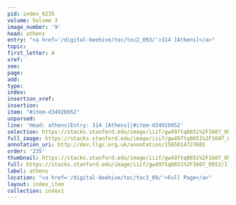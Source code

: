 ```yaml
---
pid: index_0235
volume: Volume 3
image_number: '9'
head: athens
entry: "<a href='/digital-beehive/toc/toc2_093/'>314 [Athens]</a>"
topic: 
first_letter: A
xref: 
see: 
page: 
add: 
type: 
index: 
insertion_xref: 
insertion: 
item: "#item-d3492b952"
unparsed: 
line: 'Head: athens|Entry: 314 [Athens]|#item-d3492b952'
selection: https://stacks.stanford.edu/image/iiif/gw497tq8651%2F1607_0952/173,418,407,116/full/0/default.jpg
full_image: https://stacks.stanford.edu/image/iiif/gw497tq8651%2F1607_0952/full/full/0/default.jpg
annotation_uri: http://dev.llgc.org.uk/annotation/1565014727601
order: '235'
thumbnail: https://stacks.stanford.edu/image/iiif/gw497tq8651%2F1607_0952/173,418,407,116/150,/0/default.jpg
full: https://stacks.stanford.edu/image/iiif/gw497tq8651%2F1607_0952/173,418,407,116/full/0/default.jpg
label: athens
location: "<a href='/digital-beehive/toc/toc3_09/'>Full Page</a>"
layout: index_item
collection: index1
---
```

